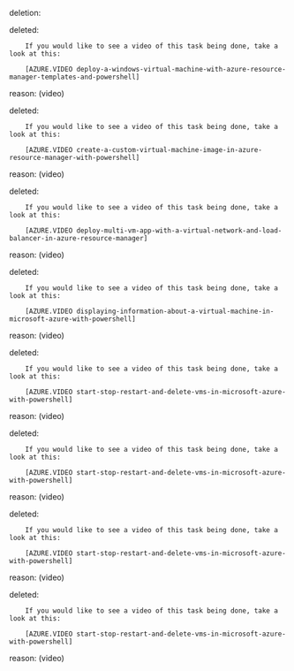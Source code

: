deletion:

deleted:

		If you would like to see a video of this task being done, take a look at this:
		
		[AZURE.VIDEO deploy-a-windows-virtual-machine-with-azure-resource-manager-templates-and-powershell]

reason: (video)

deleted:

		If you would like to see a video of this task being done, take a look at this:
		
		[AZURE.VIDEO create-a-custom-virtual-machine-image-in-azure-resource-manager-with-powershell]

reason: (video)

deleted:

		If you would like to see a video of this task being done, take a look at this:
		
		[AZURE.VIDEO deploy-multi-vm-app-with-a-virtual-network-and-load-balancer-in-azure-resource-manager]

reason: (video)

deleted:

		If you would like to see a video of this task being done, take a look at this:
		
		[AZURE.VIDEO displaying-information-about-a-virtual-machine-in-microsoft-azure-with-powershell]

reason: (video)

deleted:

		If you would like to see a video of this task being done, take a look at this:
		
		[AZURE.VIDEO start-stop-restart-and-delete-vms-in-microsoft-azure-with-powershell]

reason: (video)

deleted:

		If you would like to see a video of this task being done, take a look at this:
		
		[AZURE.VIDEO start-stop-restart-and-delete-vms-in-microsoft-azure-with-powershell]

reason: (video)

deleted:

		If you would like to see a video of this task being done, take a look at this:
		
		[AZURE.VIDEO start-stop-restart-and-delete-vms-in-microsoft-azure-with-powershell]

reason: (video)

deleted:

		If you would like to see a video of this task being done, take a look at this:
		
		[AZURE.VIDEO start-stop-restart-and-delete-vms-in-microsoft-azure-with-powershell]

reason: (video)

